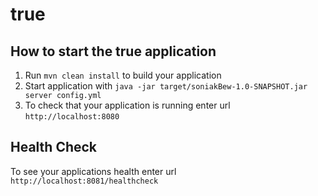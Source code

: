 # true

How to start the true application
---

1. Run `mvn clean install` to build your application
1. Start application with `java -jar target/soniakBew-1.0-SNAPSHOT.jar server config.yml`
1. To check that your application is running enter url `http://localhost:8080`

Health Check
---

To see your applications health enter url `http://localhost:8081/healthcheck`
